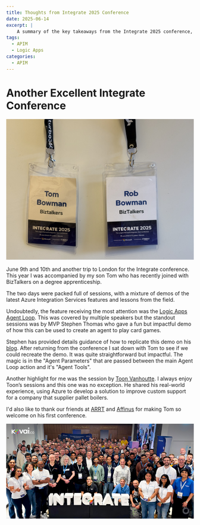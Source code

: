 ```yaml
---
title: Thoughts from Integrate 2025 Conference
date: 2025-06-14
excerpt: |
    A summary of the key takeaways from the Integrate 2025 conference, focusing on API Management, integration patterns, and the future of cloud-based services.
tags:
  - APIM
  - Logic Apps
categories:
  - APIM
---
```


# Another Excellent Integrate Conference

![photo of conference badges](../images/integrate-2025/integrate-badges.png)

June 9th and 10th and another trip to London for the Integrate conference. This year I was accompanied by my son Tom who has recently joined with BizTalkers on a degree apprenticeship. 

The two days were packed full of sessions, with a mixture of demos of the latest Azure Integration Services features and lessons from the field. 

Undoubtedly, the feature receiving the most attention was the [Logic Apps Agent Loop](https://techcommunity.microsoft.com/blog/integrationsonazureblog/%F0%9F%93%A2announcing-agent-loop-build-ai-agents-in-azure-logic-apps-%F0%9F%A4%96/4415052). This was covered by multiple speakers but the standout sessions was by MVP Stephen Thomas who gave a fun but impactful demo of how this can be used to create an agent to play card games.

Stephen has provided details guidance of how to replicate this demo on his [blog](https://www.stephenwthomas.com/azure-integration-thoughts/step-by-step-guide-to-azure-logic-apps-agent-loop/). After returning from the conference I sat down with Tom to see if we could recreate the demo. It was quite straightforward but impactful. The magic is in the "Agent Parameters" that are passed between the main Agent Loop action and it's "Agent Tools".  

Another highlight for me was the session by [Toon Vanhoutte](https://yourazurecoach.com/2025/06/10/looking-back-at-integrate-2025/). I always enjoy Toon’s sessions and this one was no exception. He shared his real-world experience, using Azure to develop a solution to improve custom support for a company that supplier pallet boilers. 

I'd also like to thank our friends at [ARRT](https://arrt.uk.com/) and [Affinus](https://www.affinus.com/) for making Tom so welcome on his first conference. 

![](../images/integrate-2025/all-attendees.png)
